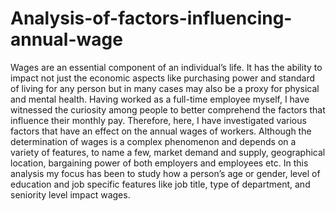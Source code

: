 # Analysis-of-factors-influencing-annual-wage

Wages are an essential component of an individual’s life. It has the ability to impact not just the economic aspects like purchasing power and standard of living for any person but in many cases may also be a proxy for physical and mental health. Having worked as a full-time employee myself, I have witnessed the curiosity among people to better comprehend the factors that influence their monthly pay. Therefore, here, I have investigated various factors that have an effect on the annual wages of workers. Although the determination of wages is a complex phenomenon and depends on a variety of features, to name a few, market demand and supply, geographical location, bargaining power of both employers and employees etc. In this analysis my focus has been to study how a person’s age or gender, level of education and job specific features like job title, type of department, and seniority level impact wages. 
